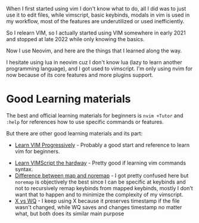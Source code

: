 When I first started using vim I don't know what to do, all I did was to just use it to edit files, while vimscript, basic keybinds, modals in vim is used in my workflow, most of the features are underutilized or used inefficiently. 

So I relearn VIM, so I actually started using VIM somewhere in early 2021 and stopped at late 2022 while only knowing the basics.

Now I use Neovim, and here are the things that I learned along the way.

I hesitate using lua in neovim cuz I don't know lua (lazy to learn another programming language), and I got used to vimscript. I'm only using nvim for now because of its core features and more plugins support.
# Good Learning materials

The best and official learning materials for beginners is `nvim +Tutor` and `:help` for references how to use specific commands or features.

But there are other good learning materials and its part:
* [Learn VIM Progressively](https://yannesposito.com/Scratch/en/blog/Learn-Vim-Progressively/) - Probably a good start and reference to learn vim for beginners.
- [Learn VIMScript the hardway](https://learnvimscriptthehardway.stevelosh.com/) - Pretty good if learning vim commands syntax.
- [Difference between map and noremap](https://stackoverflow.com/questions/3776117/what-is-the-difference-between-the-remap-noremap-nnoremap-and-vnoremap-mapping) - I got pretty confused here but `noremap` is objectively the best since I can be specific at keybinds and not to recursively remap keybinds from mapped keybinds, mostly I don't want that to happen and to minimize the complexity of my vimscript.
- [X vs WQ](https://www.reddit.com/r/vim/comments/sftrw5/x_vs_wq/) - I keep using X because it preserves timestamp if the file wasn't changed, while WQ saves and changes timestamp no matter what, but both does its similar main purpose

